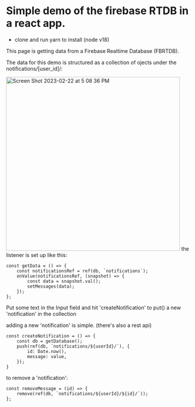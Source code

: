 # Simple demo of the firebase RTDB in a react app.


- clone and run yarn to install (node v18)

This page is getting data from a Firebase Realtime Database (FBRTDB). 

The data for this demo is structured as a collection of ojects under the notifications/[user_id]/:

<img width="473" alt="Screen Shot 2023-02-22 at 5 08 36 PM" src="https://user-images.githubusercontent.com/5084668/220785127-f7bbe498-d690-4137-af26-806a77e27687.png">
the listener is set up like this:

```angular2html
const getData = () => {
    const notificationsRef = ref(db, `notifications`);
    onValue(notificationsRef, (snapshot) => {
        const data = snapshot.val();
        setMessages(data);
    });
};

```

Put some text in the Input field and hit 'createNotification' to put() a new 'notification' in the collection 



adding a new 'notification' is simple. (there's also a rest api)
```angular2html
const createNotification = () => {
    const db = getDatabase();
    push(ref(db, `notifications/${userId}/`), {
        id: Date.now(),
        message: value,
    });
}
```

to remove a 'notification':
```angular2html
const removeMessage = (id) => {
    remove(ref(db, `notifications/${userId}/${id}/`));
};
```
